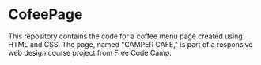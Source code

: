 # CofeePage
This repository contains the code for a coffee menu page created using HTML and CSS. The page, named "CAMPER CAFE," is part of a responsive web design course project from Free Code Camp.  
